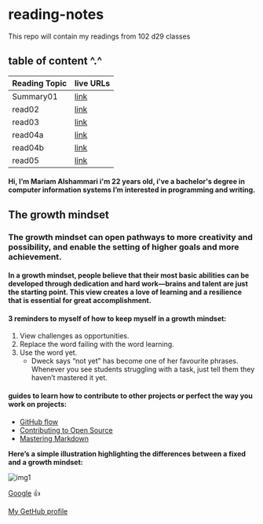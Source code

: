 # reading-notes
This repo will contain my readings from 102 d29 classes


## table of content ^.^

| Reading Topic  | live URLs    |
| :------------- | :---------- |
| Summary01      |[link](https://mariamalshammari.github.io/reading-notes/Summary)|
| read02         |[link](https://mariamalshammari.github.io/reading-notes/read02) |
| read03         |[link](https://mariamalshammari.github.io/reading-notes/read03) |
| read04a         |[link](https://mariamalshammari.github.io/reading-notes/read04a) |
| read04b         |[link](https://mariamalshammari.github.io/reading-notes/read04b) |
| read05         |[link](https://mariamalshammari.github.io/reading-notes/read05) |


####  Hi, I’m Mariam Alshammari i'm 22 years old, i've a bachelor's degree in computer information systems I’m interested in programming and writing.

## The growth mindset
### The growth mindset can open pathways to more creativity and possibility, and enable the setting of higher goals and more achievement.
#### In a growth mindset, people believe that their most basic abilities can be developed through dedication and hard work—brains and talent are just the starting point. This view creates a love of learning and a resilience that is essential for great accomplishment.

#### 3 reminders to myself of how to keep myself in a growth mindset:
1. View challenges as opportunities.
2. Replace the word failing with the word learning.
3. Use the word yet.
   - Dweck says “not yet” has become one of her favourite phrases. Whenever you see students struggling with a task, just tell them they haven’t mastered it yet.


####  guides to learn how to contribute to other projects or perfect the way you work on projects:
* [GitHub flow](https://guides.github.com/introduction/flow/)
* [Contributing to Open Source](https://opensource.guide/how-to-contribute/)
* [Mastering Markdown](https://guides.github.com/features/mastering-markdown/)


**Here’s a simple illustration highlighting the differences between a fixed and a growth mindset:**

![img1](https://3kllhk1ibq34qk6sp3bhtox1-wpengine.netdna-ssl.com/wp-content/uploads/NewGrowthMindset2.png)

[Google](https://www.google.com/webhp?hl=ar&sa=X&ved=0ahUKEwidppHZw_jvAhXVuHEKHeekDlAQPAgI) :+1:

[My GetHub profile](https://github.com/MariamAlshammari)
